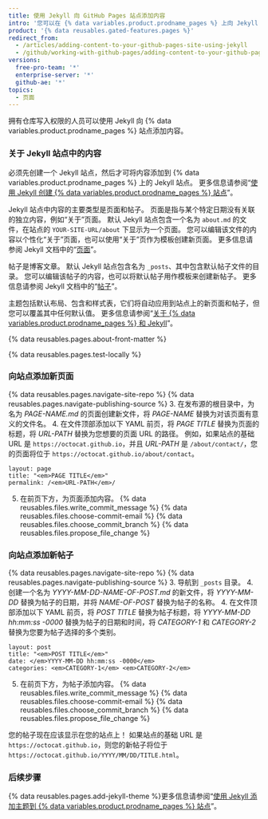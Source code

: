 ```yaml
---
title: 使用 Jekyll 向 GitHub Pages 站点添加内容
intro: '您可以在 {% data variables.product.prodname_pages %} 上向 Jekyll 站点添加新页面或帖子。'
product: '{% data reusables.gated-features.pages %}'
redirect_from:
  - /articles/adding-content-to-your-github-pages-site-using-jekyll
  - /github/working-with-github-pages/adding-content-to-your-github-pages-site-using-jekyll
versions:
  free-pro-team: '*'
  enterprise-server: '*'
  github-ae: '*'
topics:
  - 页面
---
```

拥有仓库写入权限的人员可以使用 Jekyll 向 {% data variables.product.prodname_pages %} 站点添加内容。

### 关于 Jekyll 站点中的内容

必须先创建一个 Jekyll 站点，然后才可将内容添加到 {% data variables.product.prodname_pages %} 上的 Jekyll 站点。 更多信息请参阅“[使用 Jekyll 创建 {% data variables.product.prodname_pages %} 站点](/articles/creating-a-github-pages-site-with-jekyll)”。

Jekyll 站点中内容的主要类型是页面和帖子。 页面是指与某个特定日期没有关联的独立内容，例如“关于”页面。 默认 Jekyll 站点包含一个名为 `about.md` 的文件，在站点的 `YOUR-SITE-URL/about` 下显示为一个页面。 您可以编辑该文件的内容以个性化“关于”页面，也可以使用“关于”页作为模板创建新页面。 更多信息请参阅 Jekyll 文档中的“[页面](https://jekyllrb.com/docs/pages/)”。

帖子是博客文章。 默认 Jekyll 站点包含名为 `_posts`、其中包含默认帖子文件的目录。 您可以编辑该帖子的内容，也可以将默认帖子用作模板来创建新帖子。 更多信息请参阅 Jekyll 文档中的“[帖子](https://jekyllrb.com/docs/posts/)”。

主题包括默认布局、包含和样式表，它们将自动应用到站点上的新页面和帖子，但您可以覆盖其中任何默认值。 更多信息请参阅“[关于 {% data variables.product.prodname_pages %} 和 Jekyll](/articles/about-github-pages-and-jekyll#themes)”。

{% data reusables.pages.about-front-matter %}

{% data reusables.pages.test-locally %}

### 向站点添加新页面

{% data reusables.pages.navigate-site-repo %}
{% data reusables.pages.navigate-publishing-source %}
3. 在发布源的根目录中，为名为 _PAGE-NAME.md_ 的页面创建新文件，将 _PAGE-NAME_ 替换为对该页面有意义的文件名。
4. 在文件顶部添加以下 YAML 前页，将 _PAGE TITLE_ 替换为页面的标题，将 _URL-PATH_ 替换为您想要的页面 URL 的路径。 例如，如果站点的基础 URL 是 `https://octocat.github.io`，并且 _URL-PATH_ 是 `/about/contact/`，您的页面将位于 `https://octocat.github.io/about/contact`。
  ```shell
  layout: page
  title: "<em>PAGE TITLE</em>"
  permalink: /<em>URL-PATH</em>/
  ```
5. 在前页下方，为页面添加内容。
{% data reusables.files.write_commit_message %}
{% data reusables.files.choose-commit-email %}
{% data reusables.files.choose_commit_branch %}
{% data reusables.files.propose_file_change %}

### 向站点添加新帖子

{% data reusables.pages.navigate-site-repo %}
{% data reusables.pages.navigate-publishing-source %}
3. 导航到 `_posts` 目录。
4. 创建一个名为 _YYYY-MM-DD-NAME-OF-POST.md_ 的新文件，将 _YYYY-MM-DD_ 替换为帖子的日期，并将 _NAME-OF-POST_ 替换为帖子的名称。
4. 在文件顶部添加以下 YAML 前页，将 _POST TITLE_ 替换为帖子标题，将 _YYYY-MM-DD hh:mm:ss -0000_ 替换为帖子的日期和时间，将 _CATEGORY-1_ 和 _CATEGORY-2_ 替换为您要为帖子选择的多个类别。
  ```shell
  layout: post
  title: "<em>POST TITLE</em>"
  date: </em>YYYY-MM-DD hh:mm:ss -0000</em>
  categories: <em>CATEGORY-1</em> <em>CATEGORY-2</em>
  ```
5. 在前页下方，为帖子添加内容。
{% data reusables.files.write_commit_message %}
{% data reusables.files.choose-commit-email %}
{% data reusables.files.choose_commit_branch %}
{% data reusables.files.propose_file_change %}

您的帖子现在应该显示在您的站点上！ 如果站点的基础 URL 是 `https://octocat.github.io`，则您的新帖子将位于 `https://octocat.github.io/YYYY/MM/DD/TITLE.html`。

### 后续步骤

{% data reusables.pages.add-jekyll-theme %}更多信息请参阅“[使用 Jekyll 添加主题到 {% data variables.product.prodname_pages %} 站点](/articles/adding-a-theme-to-your-github-pages-site-using-jekyll)”。
